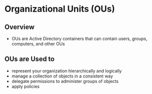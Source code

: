 # Organizational Units \(OUs\)

## Overview

* OUs are Active Directory containers that can contain users, groups, computers, and other OUs

## OUs are Used to

* represent your organization hierarchically and logically
* manage a collection of objects in a consistent way
* delegate permissions to administer groups of objects
* apply policies

